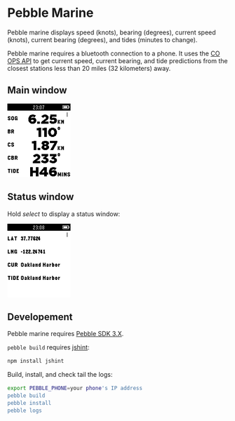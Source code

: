 # Pebble Marine

Pebble marine displays speed (knots), bearing (degrees), current speed
(knots), current bearing (degrees), and tides (minutes to change).

Pebble marine requires a bluetooth connection to a phone. It uses the
[CO OPS API](http://co-ops.nos.noaa.gov/api/) to get
current speed, current bearing, and tide predictions from the closest stations
less than 20 miles (32 kilometers) away.

## Main window

![alt tag](https://raw.githubusercontent.com/silasbw/pebble_marine/master/screenshot-main.png)

## Status window

Hold *select* to display a status window:

![alt tag](https://raw.githubusercontent.com/silasbw/pebble_marine/master/screenshot-status.png)

## Developement

Pebble marine requires [Pebble SDK 3.X](http://developer.getpebble.com/sdk/download/).

`pebble build` requires [jshint](http://jshint.com/):

```sh
npm install jshint
```

Build, install, and check tail the logs:

```sh
export PEBBLE_PHONE=your phone's IP address
pebble build
pebble install
pebble logs
```
